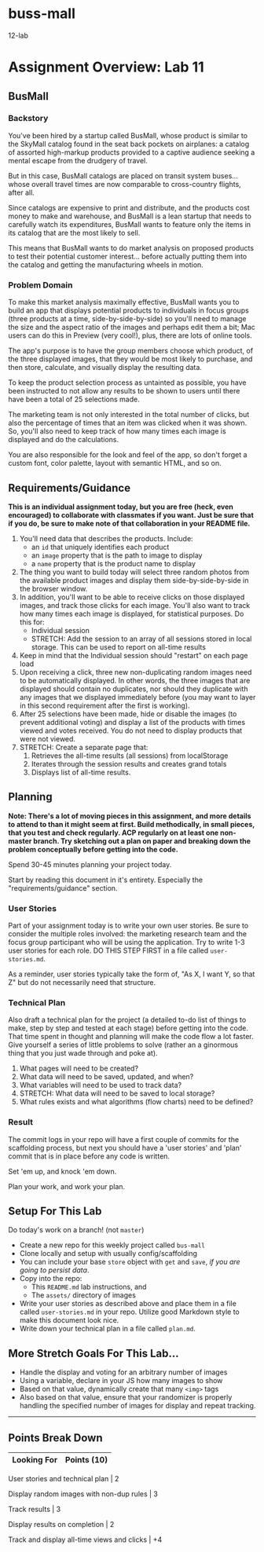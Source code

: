 # buss-mall
12-lab

# Assignment Overview: Lab 11

## BusMall

### Backstory

You've been hired by a startup called BusMall, whose product is similar to the SkyMall catalog found in the seat back pockets on airplanes: a catalog of assorted high-markup products provided to a captive audience seeking a mental escape from the drudgery of travel.

But in this case, BusMall catalogs are placed on transit system buses... whose overall travel times are now comparable to cross-country flights, after all.

Since catalogs are expensive to print and distribute, and the products cost money to make and warehouse, and BusMall is a lean startup that needs to carefully watch its expenditures, BusMall wants to feature only the items in its catalog that are the most likely to sell.

This means that BusMall wants to do market analysis on proposed products to test their potential customer interest... before actually putting them into the catalog and getting the manufacturing wheels in motion.

### Problem Domain

To make this market analysis maximally effective, BusMall wants you to build an app that displays potential products to individuals in focus groups (three products at a time, side-by-side-by-side) so you'll need to manage the size and the aspect ratio of the images and perhaps edit them a bit; Mac users can do this in Preview (very cool!), plus, there are lots of online tools.

The app's purpose is to have the group members choose which product, of the three displayed images, that they would be most likely to purchase, and then store, calculate, and visually display the resulting data.

To keep the product selection process as untainted as possible, you have been instructed to not allow any results to be shown to users until there have been a total of 25 selections made.

The marketing team is not only interested in the total number of clicks, but also the percentage of times that an item was clicked when it was shown. So, you'll also need to keep track of how many times each image is displayed and do the calculations.

You are also responsible for the look and feel of the app, so don't forget a custom font, color palette, layout with semantic HTML, and so on.

## Requirements/Guidance

**This is an individual assignment today, but you are free (heck, even encouraged) to collaborate with classmates if you want. Just be sure that if you do, be sure to make note of that collaboration in your README file.**

1. You'll need data that describes the products. Include: 
    * an `id` that uniquely identifies each product
    * an `image` property that is the path to image to display
    * a `name` property that is the product name to display
1. The thing you want to build today will select three random photos from the 
available product images and display them side-by-side-by-side in the browser window.
1. In addition, you'll want to be able to receive clicks on those displayed images, and track those clicks for each image. You'll also want to track how many times each image is displayed, for statistical purposes. Do this for:
    * Individual session
    * STRETCH: Add the session to an array of all sessions stored in local storage. This can be used to report on all-time results
1. Keep in mind that the Individual session should "restart" on each page load
1. Upon receiving a click, three new non-duplicating random images need to be automatically displayed. In other words, the three images that are displayed should contain no duplicates, nor should they duplicate with any images that we displayed immediately before (you may want to layer in this second requirement after the first is working).
1. After 25 selections have been made, hide or disable the images (to prevent additional voting) and display a list of the products with times viewed and votes received. You do not need to display products that were not viewed.
1. STRETCH: Create a separate page that:
    1. Retrieves the all-time results (all sessions) from localStorage
    2. Iterates through the session results and creates grand totals
    3. Displays list of all-time results.

## Planning

**Note: There's a lot of moving pieces in this assignment, and more details to attend to than it might seem at first. Build methodically, in small pieces, that you test and check regularly. ACP regularly on at least one non-master branch. Try sketching out a plan on paper and breaking down the problem conceptually before getting into the code.**

Spend 30-45 minutes planning your project today.

Start by reading this document in it's entirety. Especially the "requirements/guidance" section.

### User Stories

Part of your assignment today is to write your own user stories. Be sure to consider the multiple roles involved: the marketing research team and the focus group participant who will be using the application. Try to write 1-3 user stories for each role. DO THIS STEP FIRST in a file called `user-stories.md`.

As a reminder, user stories typically take the form of, "As X, I want Y, so that Z" but do not necessarily need that structure.

### Technical Plan

Also draft a technical plan for the project (a detailed to-do list of things to make, step by step and tested at each stage) before getting into the code. That time spent in thought and planning will make the code flow a lot faster. Give yourself a series of little problems to solve (rather an a ginormous thing that you just wade through and poke at).

1. What pages will need to be created?
1. What data will need to be saved, updated, and when?
1. What variables will need to be used to track data?
1. STRETCH: What data will need to be saved to local storage?
1. What rules exists and what algorithms (flow charts) need to be defined?

### Result

The commit logs in your repo will have a first couple of commits for the scaffolding process, but next you should have a 'user stories' and 'plan' commit that is in place before any code is written.

Set 'em up, and knock 'em down.

Plan your work, and work your plan.

## Setup For This Lab

Do today's work on a branch! (not `master`)

* Create a new repo for this weekly project called `bus-mall`
* Clone locally and setup with usually config/scaffolding
* You can include your base `store` object with `get` and `save`, _if you are going
to persist data_.
* Copy into the repo:
    * This `README.md` lab instructions, and
    * The `assets/` directory of images
* Write your user stories as described above and place them in a file called `user-stories.md` in your repo. Utilize good Markdown style to make this document look nice.
* Write down your technical plan in a file called `plan.md`.


## More Stretch Goals For This Lab...

* Handle the display and voting for an arbitrary number of images
* Using a variable, declare in your JS how many images to show
* Based on that value, dynamically create that many `<img>` tags
* Also based on that value, ensure that your randomizer is properly handling the specified number of images for display and repeat tracking.

---

## Points Break Down

Looking For | Points (10)
:--|--:

User stories and technical plan | 2

Display random images with non-dup rules | 3

Track results | 3

Display results on completion | 2

Track and display all-time views and clicks | +4


